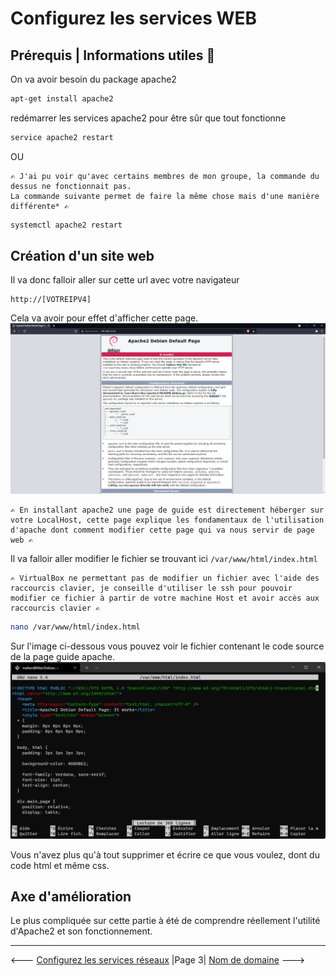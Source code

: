 # Configurez les services WEB

## Prérequis | Informations utiles 🔧

On va avoir besoin du package apache2  

```sh
apt-get install apache2
```

redémarrer les services apache2 pour être sûr que tout fonctionne

```sh
service apache2 restart
```

OU  
````
✍️ J'ai pu voir qu'avec certains membres de mon groupe, la commande du dessus ne fonctionnait pas.  
La commande suivante permet de faire la même chose mais d'une manière différente* ✍️
````

```sh
systemctl apache2 restart
```

## Création d'un site web

Il va donc falloir aller sur cette url avec votre navigateur

```http
http://[VOTREIPV4]
```

Cela va avoir pour effet d'afficher cette page.
![](../Screens/Apache2.png)

````
✍️ En installant apache2 une page de guide est directement héberger sur votre LocalHost, cette page explique les fondamentaux de l'utilisation d'apache dont comment modifier cette page qui va nous servir de page web ✍️
````

Il va falloir aller modifier le fichier se trouvant ici `/var/www/html/index.html`  

````
✍️ VirtualBox ne permettant pas de modifier un fichier avec l'aide des raccourcis clavier, je conseille d'utiliser le ssh pour pouvoir modifier ce fichier à partir de votre machine Host et avoir accès aux raccourcis clavier ✍️
````

```sh
nano /var/www/html/index.html
```

Sur l'image ci-dessous vous pouvez voir le fichier contenant le code source de la page guide apache.
![screenfichieroriginal](../Screens/2021-10-11-225605.png)

Vous n'avez plus qu'à tout supprimer et écrire ce que vous voulez, dont du code html et même css.

Axe d'amélioration
------
Le plus compliquée sur cette partie à été de comprendre réellement l'utilité d'Apache2 et son fonctionnement.

------

<--- [Configurez les services réseaux](ServiceReseau.md) |Page 3| [Nom de domaine](DNS.md) --->